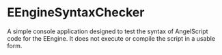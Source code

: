 # EEngineSyntaxChecker

A simple console application designed to test the syntax of AngelScript code for the EEngine. It does not execute or compile the 
script in a usable form.
